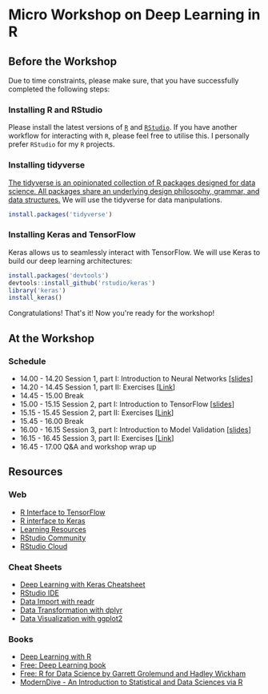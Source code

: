 Micro Workshop on Deep Learning in R
================

Before the Workshop
-------------------

Due to time constraints, please make sure, that you have successfully completed the following steps:

### Installing R and RStudio

Please install the latest versions of [`R`](https://mirrors.dotsrc.org/cran/) and [`RStudio`](https://www.rstudio.com/products/rstudio/download/#download). If you have another workflow for interacting with `R`, please feel free to utilise this. I personally prefer `RStudio` for my `R` projects.

### Installing tidyverse

[The tidyverse is an opinionated collection of R packages designed for data science. All packages share an underlying design philosophy, grammar, and data structures.](https://www.tidyverse.org/) We will use the tidyverse for data manipulations.

``` r
install.packages('tidyverse')
```

### Installing Keras and TensorFlow

Keras allows us to seamlessly interact with TensorFlow. We will use Keras to build our deep learning architectures:

``` r
install.packages('devtools')
devtools::install_github('rstudio/keras')
library('keras')
install_keras()
```

Congratulations! That's it! Now you're ready for the workshop!

At the Workshop
---------------

### Schedule

-   14.00 - 14.20 Session 1, part I: Introduction to Neural Networks \[[slides]()\]
-   14.20 - 14.45 Session 1, part II: Exercises \[[Link](https://github.com/leonjessen/DeepLearningWorkshop/blob/master/01_intro_to_ANNs/exercises/01_exercises.md)\]
-   14.45 - 15.00 Break
-   15.00 - 15.15 Session 2, part I: Introduction to TensorFlow \[[slides]()\]
-   15.15 - 15.45 Session 2, part II: Exercises \[[Link]()\]
-   15.45 - 16.00 Break
-   16.00 - 16.15 Session 3, part I: Introduction to Model Validation \[[slides]()\]
-   16.15 - 16.45 Session 3, part II: Exercises \[[Link]()\]
-   16.45 - 17.00 Q&A and workshop wrap up

Resources
---------

### Web

-   [R Interface to TensorFlow](https://tensorflow.rstudio.com/)
-   [R interface to Keras](https://keras.rstudio.com/)
-   [Learning Resources](https://tensorflow.rstudio.com/learn/resources.html)
-   [RStudio Community](https://community.rstudio.com/)
-   [RStudio Cloud](https://rstudio.cloud/)

### Cheat Sheets

-   [Deep Learning with Keras Cheatsheet](https://github.com/rstudio/cheatsheets/raw/master/keras.pdf)
-   [RStudio IDE](https://github.com/rstudio/cheatsheets/raw/master/rstudio-ide.pdf)
-   [Data Import with readr](https://github.com/rstudio/cheatsheets/raw/master/data-import.pdf)
-   [Data Transformation with dplyr](https://github.com/rstudio/cheatsheets/raw/master/data-transformation.pdf)
-   [Data Visualization with ggplot2](https://github.com/rstudio/cheatsheets/raw/master/data-visualization-2.1.pdf)

### Books

-   [Deep Learning with R](https://www.manning.com/books/deep-learning-with-r)
-   [Free: Deep Learning book](https://www.deeplearningbook.org/)
-   [Free: R for Data Science by Garrett Grolemund and Hadley Wickham](https://r4ds.had.co.nz/)
-   [ModernDive - An Introduction to Statistical and Data Sciences via R](https://moderndive.com/)
